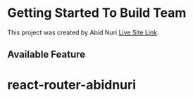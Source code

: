 # Getting Started To Build Team

This project was created by Abid Nuri [Live Site Link](https://github.com/facebook/create-react-app).

## Available Feature

# react-router-abidnuri
